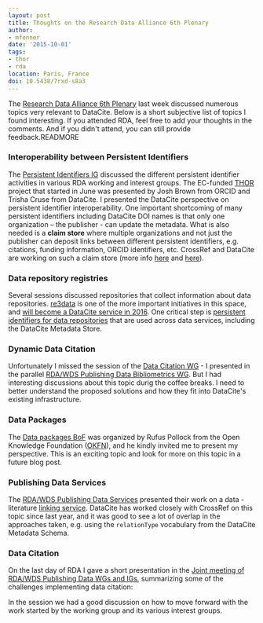 ```yaml
---
layout: post
title: Thoughts on the Research Data Alliance 6th Plenary
author: 
- mfenner
date: '2015-10-01'
tags:
- thor
- rda
location: Paris, France
doi: 10.5438/7rxd-s8a3
---
```

The [Research Data Alliance 6th Plenary](https://www.rd-alliance.org/plenaries/rda-sixth-plenary-meeting-paris-france) last week discussed numerous topics very relevant to DataCite. Below is a short subjective list of topics I found interesting. If you attended RDA, feel free to add your thoughts in the comments. And if you didn't attend, you can still provide feedback.READMORE

### Interoperability between Persistent Identifiers
The [Persistent Identifiers IG](https://rd-alliance.org/ig-pid-p6-meeting-session.html) discussed the different persistent identifier activities in various RDA working and interest groups. The EC-funded [THOR](http://project-thor.eu/) project that started in June was presented by Josh Brown from ORCID and Trisha Cruse from DataCite. I presented the DataCite perspective on persistent identifier interoperability. One important shortcoming of many persistent identifiers including DataCite DOI names is that only one organization – the publisher - can update the metadata. What is also needed is a **claim store** where multiple organizations and not just the publisher can deposit links between different persistent identifiers, e.g. citations, funding information, ORCID identifiers, etc. CrossRef and DataCite are working on such a claim store (more info [here](https://blog.datacite.org/announcing-data-level-metrics-in-datacite-labs/) and [here](https://www.crossref.org/blog/det-poised-for-launch/)).

### Data repository registries
Several sessions discussed repositories that collect information about data repositories. [re3data](http://www.re3data.org/) is one of the more important initiatives in this space, and [will become a DataCite service in 2016](http://www.re3data.org/2015/05/datacite-to-manage-and-develop-re3data-org/). One critical step is [persistent identifiers for data repositories](http://www.re3data.org/2015/08/introduction-of-the-re3data-org-persistent-identifier/) that are used across data services, including the DataCite Metadata Store.

### Dynamic Data Citation
Unfortunately I missed the session of the [Data Citation WG](https://rd-alliance.org/wg-data-citation-p6-meeting-session.html) - I presented in the parallel [RDA/WDS Publishing Data Bibliometrics WG](https://rd-alliance.org/wg-rdawds-publishing-data-bibliometrics-p6-meeting-session.html). But I had interesting discussions about this topic durig the coffee breaks. I need to better understand the proposed solutions and how they fit into DataCite's existing infrastructure.

### Data Packages
The [Data packages BoF](https://rd-alliance.org/data-packages-bof-p6-bof-session.html) was organized by Rufus Pollock from the Open Knowledge Foundation ([OKFN](https://okfn.org/)), and he kindly invited me to present my perspective. This is an exciting topic and look for more on this topic in a future blog post.

### Publishing Data Services
The [RDA/WDS Publishing Data Services](https://rd-alliance.org/wg-rdawds-publishing-data-services-p6-meeting-session.html) presented their work on a data - literature [linking service](https://dliservice.research-infrastructures.eu/). DataCite has worked closely with CrossRef on this topic since last year, and it was good to see a lot of overlap in the approaches taken, e.g. using the `relationType` vocabulary from the DataCite Metadata Schema.

### Data Citation
On the last day of RDA I gave a short presentation in the [Joint meeting of RDA/WDS Publishing Data WGs and IGs](https://rd-alliance.org/ig-rdawds-publishing-data-p6-joint-session.html), summarizing some of the challenges implementing data citation:

<script async class="speakerdeck-embed" data-id="804df2be5af148ffa0a048c0777d75ee" data-ratio="1.33333333333333" src="//speakerdeck.com/assets/embed.js"></script>

In the session we had a good discussion on how to move forward with the work started by the working group and its various interest groups.

